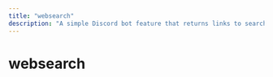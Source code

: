 ```yaml
---
title: "websearch"
description: "A simple Discord bot feature that returns links to search engines without needing to copy-paste a search term into a website/app separately. Comes preset with search strings for Google, Bing, Ecosia, DuckDuckGo, and Wikipedia. Custom search strings can be added."
---
```


# websearch

<component-coghero cog="websearch" desc="A simple Discord bot feature that returns links to search engines without needing to copy-paste a search term into a website/app separately. Comes preset with search strings for Google, Bing, Ecosia, DuckDuckGo, and Wikipedia. Custom search strings can be added."></component-coghero>
